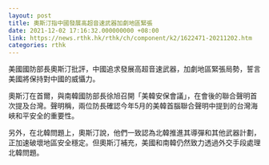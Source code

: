 ```yaml
---
layout: post
title: 奧斯汀指中國發展高超音速武器加劇地區緊張
date: 2021-12-02 17:16:32.000000000 +08:00
link: https://news.rthk.hk/rthk/ch/component/k2/1622471-20211202.htm
categories: rthk
---
```


美國國防部長奧斯汀批評，中國追求發展高超音速武器，加劇地區緊張局勢，誓言美國將保持對中國的威懾力。

奧斯汀在首爾，與南韓國防部長徐旭召開「美韓安保會議」，在會後的聯合聲明首次提及台灣。聲明稱，兩位防長確認今年5月的美韓首腦聯合聲明中提到的台灣海峽和平安全的重要性。

另外，在北韓問題上，奧斯汀說，他們一致認為北韓推進其導彈和其他武器計劃，正加速破壞地區安全穩定。但奧斯汀補充，美國和南韓仍然致力透過外交手段處理北韓問題。
